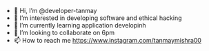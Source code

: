 - 👋 Hi, I’m @developer-tanmay
- 👀 I’m interested in developing software and ethical hacking
- 🌱 I’m currently learning application developinh
- 💞️ I’m looking to collaborate on 6pm
- 📫 How to reach me https://www.instagram.com/tanmaymishra00

<!---
developer-tanmay/developer-tanmay is a ✨ special ✨ repository because its `README.md` (this file) appears on your GitHub profile.
You can click the Preview link to take a look at your changes.
--->
